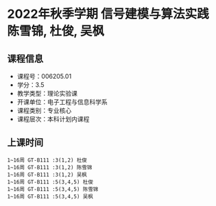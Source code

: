 # 2022年秋季学期 信号建模与算法实践 陈雪锦, 杜俊, 吴枫






## 课程信息

- 课程号：006205.01
- 学分：3.5
- 教学类型：理论实验课
- 开课单位：电子工程与信息科学系
- 课程类别：专业核心
- 课程层次：本科计划内课程

## 上课时间

```
1~16周 GT-B111 :3(1,2) 杜俊
1~16周 GT-B111 :3(1,2) 陈雪锦
1~16周 GT-B111 :3(1,2) 吴枫
1~16周 GT-B111 :5(3,4,5) 杜俊
1~16周 GT-B111 :5(3,4,5) 陈雪锦
1~16周 GT-B111 :5(3,4,5) 吴枫
```

